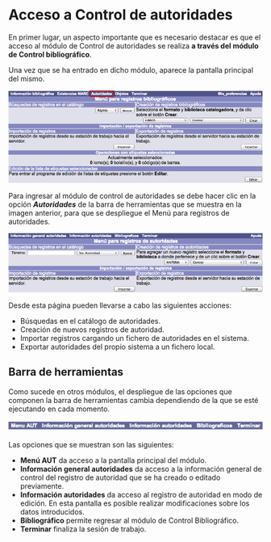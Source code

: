 # Acceso a Control de autoridades

En primer lugar, un aspecto importante que es necesario destacar es que
el acceso al módulo de Control de autoridades se realiza **a través del
módulo de Control bibliográfico**.

Una vez que se ha entrado en dicho módulo, aparece la pantalla principal
del mismo.

![Pantalla principal de control bibliográfico](menu_principal_CB.png)

Para ingresar al módulo de control de autoridades se debe hacer clic en
la opción ***Autoridades*** de la barra de herramientas que se muestra
en la imagen anterior, para que se despliegue el Menú para registros de
autoridades.

![Pantalla principal de control de autoridades](menu_principal_autoridades.png)

Desde esta página pueden llevarse a cabo las siguientes acciones:

-   Búsquedas en el catálogo de autoridades.
-   Creación de nuevos registros de autoridad.
-   Importar registros cargando un fichero de autoridades en el sistema.
-   Exportar autoridades del propio sistema a un fichero local.

## Barra de herramientas

Como sucede en otros módulos, el despliegue de las opciones que componen
la barra de herramientas cambia dependiendo de la que se esté ejecutando
en cada momento.

![Barra de herramientas de control de autoridades](barra_herramientas1.png)

Las opciones que se muestran son las siguientes:

-   **Menú AUT** da acceso a la pantalla principal del módulo.
-   **Información general autoridades** da acceso a la información
    general de control del registro de autoridad que se ha creado o
    editado previamente.
-   **Información autoridades** da acceso al registro de autoridad en
    modo de edición. En esta pantalla es posible realizar modificaciones
    sobre los datos introducidos.
-   **Bibliográfico** permite regresar al módulo de Control
    Bibliográfico.
-   **Terminar** finaliza la sesión de trabajo.

